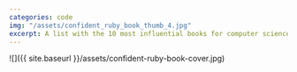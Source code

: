 ```yaml
---
categories: code
img: "/assets/confident_ruby_book_thumb_4.jpg"
excerpt: A list with the 10 most influential books for computer science by .
---
```


![]({{ site.baseurl }}/assets/confident-ruby-book-cover.jpg)